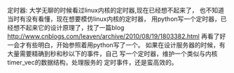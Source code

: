 定时器:
大学无聊的时候看过linux内核的定时器,现在已经想不起来了，
也不知道当时有没有看懂，现在想要模仿linux内核的定时器，
用python写一个定时器，已经想不起来它的设计原理了，找了一篇blog
http://www.cnblogs.com/leaven/archive/2010/08/19/1803382.html
再看了好一会才有些明白，开始参照着用python写了一个。
如果在设计服务器的时候，有大量需要精确到秒和秒以下的事件，自己
写一个定时器，维护一个类似与内核timer_vec的数据结构，处理服务的
定时事件，还是蛮高效的。